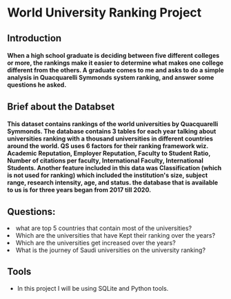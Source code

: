 # <h1>World University Ranking Project 


## Introduction
#### When a high school graduate is deciding between five different colleges or more, the rankings make it easier to determine what makes one college different from the others. A graduate comes to me and asks to do a simple analysis in Quacquarelli Symmonds system ranking, and answer some questions he asked.


## Brief about the Databset

#### This dataset contains rankings of the world universities by Quacquarelli Symmonds. The database contains 3 tables for each year talking about universities ranking with a thousand universities in different countries around the world. QS uses 6 factors for their ranking framework wiz. Academic Reputation, Employer Reputation, Faculty to Student Ratio, Number of citations per faculty, International Faculty, International Students. Another feature included in this data was Classification (which is not used for ranking) which included the institution's size, subject range, research intensity, age, and status. the database that is available to us is for three years began from 2017 till 2020.


## Questions:
</ul>
<li> what are top 5 countries that contain most of the universities?</li>
<li> Which are the universities that have Kept their ranking over the years?</li>
<li> Which are the universities get increased over the years?</li>
<li> What is the journey of Saudi universities on the university ranking?</li>

## Tools
<ul>
<li>In this project I will be using SQLite and Python tools.
</ul>
